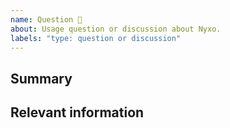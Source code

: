 ```yaml
---
name: Question 🤔
about: Usage question or discussion about Nyxo.
labels: "type: question or discussion"
---
```


<!--
  To make it easier for us to help you, please include as much useful information as possible.

-->

## Summary

## Relevant information

<!-- Provide as much useful information as you can -->
